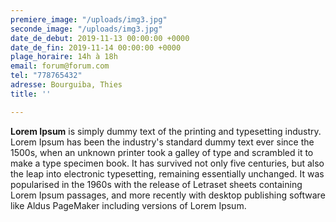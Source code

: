 ```yaml
---
premiere_image: "/uploads/img3.jpg"
seconde_image: "/uploads/img3.jpg"
date_de_debut: 2019-11-13 00:00:00 +0000
date_de_fin: 2019-11-14 00:00:00 +0000
plage_horaire: 14h à 18h
email: forum@forum.com
tel: "778765432"
adresse: Bourguiba, Thies
title: ''

---
```

**Lorem Ipsum** is simply dummy text of the printing and typesetting industry. Lorem Ipsum has been the industry's standard dummy text ever since the 1500s, when an unknown printer took a galley of type and scrambled it to make a type specimen book. It has survived not only five centuries, but also the leap into electronic typesetting, remaining essentially unchanged. It was popularised in the 1960s with the release of Letraset sheets containing Lorem Ipsum passages, and more recently with desktop publishing software like Aldus PageMaker including versions of Lorem Ipsum.